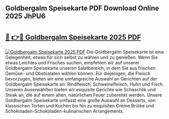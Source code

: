 ## Goldbergalm Speisekarte PDF Download Online 2025 JhPU6

# <h2><a href="http://gc8er9h.nevu.top/?p=Goldbergalm+Speisekarte">🔗 👉🔴 Goldbergalm Speisekarte 2025 PDF</a></h2>

[![Goldbergalm Speisekarte 2025 PDF](https://i.imgur.com/dBaPXMq.png)](http://gc8er9h.nevu.top/?p=Goldbergalm+Speisekarte)
Die Goldbergalm Speisekarte ist eine Gelegenheit, etwas für sich selbst zu wählen und zu genießen. Wenn Sie etwas Leichtes und Frisches suchen, empfehlen wir auf unserer Goldbergalm Speisekarte unseren Salatbereich, in dem Sie aus frischen Gemüse- und Obstsalaten wählen können. Für diejenigen, die Fleisch bevorzugen, bieten wir eine umfangreiche Auswahl an Gerichten auf der Goldbergalm Speisekarte an: Rindfleisch, Schweinefleisch, Huhn und Fisch. Unseren Auserwählten bieten wir exquisite Gerichte wie Schaschlik und Steak an, die auf einem alten, natürlichen Feuer zubereitet werden. Unsere Goldbergalm Speisekarte umfasst eine große Auswahl an Desserts, von klassischen Torten und Kuchen bis hin zu exquisiten Crème Brûlée und Schokoladen-Schokoladen-kulinarischen Arrangements.
